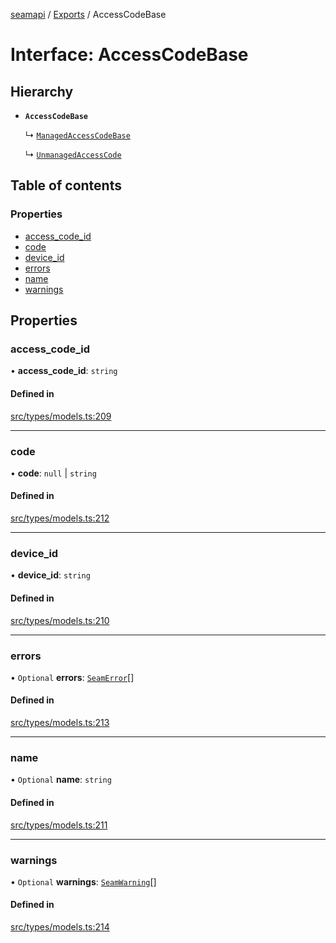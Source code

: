 [seamapi](../README.md) / [Exports](../modules.md) / AccessCodeBase

# Interface: AccessCodeBase

## Hierarchy

- **`AccessCodeBase`**

  ↳ [`ManagedAccessCodeBase`](ManagedAccessCodeBase.md)

  ↳ [`UnmanagedAccessCode`](UnmanagedAccessCode.md)

## Table of contents

### Properties

- [access\_code\_id](AccessCodeBase.md#access_code_id)
- [code](AccessCodeBase.md#code)
- [device\_id](AccessCodeBase.md#device_id)
- [errors](AccessCodeBase.md#errors)
- [name](AccessCodeBase.md#name)
- [warnings](AccessCodeBase.md#warnings)

## Properties

### access\_code\_id

• **access\_code\_id**: `string`

#### Defined in

[src/types/models.ts:209](https://github.com/seamapi/javascript/blob/main/src/types/models.ts#L209)

___

### code

• **code**: ``null`` \| `string`

#### Defined in

[src/types/models.ts:212](https://github.com/seamapi/javascript/blob/main/src/types/models.ts#L212)

___

### device\_id

• **device\_id**: `string`

#### Defined in

[src/types/models.ts:210](https://github.com/seamapi/javascript/blob/main/src/types/models.ts#L210)

___

### errors

• `Optional` **errors**: [`SeamError`](SeamError.md)[]

#### Defined in

[src/types/models.ts:213](https://github.com/seamapi/javascript/blob/main/src/types/models.ts#L213)

___

### name

• `Optional` **name**: `string`

#### Defined in

[src/types/models.ts:211](https://github.com/seamapi/javascript/blob/main/src/types/models.ts#L211)

___

### warnings

• `Optional` **warnings**: [`SeamWarning`](SeamWarning.md)[]

#### Defined in

[src/types/models.ts:214](https://github.com/seamapi/javascript/blob/main/src/types/models.ts#L214)
